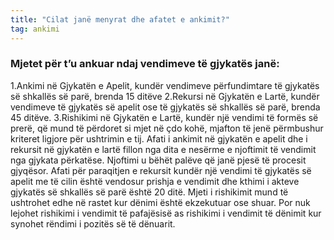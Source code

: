 ```yaml
---
title: "Cilat janë menyrat dhe afatet e ankimit?"
tag: ankimi
---
```


### Mjetet për t’u ankuar ndaj vendimeve të gjykatës janë:
1.Ankimi në Gjykatën e Apelit, kundër vendimeve përfundimtare të gjykatës së shkallës së parë, brenda 15 ditëve
2.Rekursi në Gjykatën e Lartë, kundër vendimeve të gjykatës së apelit ose të gjykatës së shkallës së parë, brenda 45 ditëve.
3.Rishikimi në Gjykatën e Lartë, kundër një vendimi të formës së prerë, që mund të përdoret si mjet në çdo kohë, mjafton të jenë përmbushur kriteret ligjore për ushtrimin e tij.
Afati i ankimit në gjykatën e apelit dhe i rekursit në gjykatën e lartë fillon nga dita e nesërme e njoftimit të vendimit nga gjykata përkatëse. Njoftimi u bëhët palëve që janë pjesë të procesit gjyqësor.
Afati për paraqitjen e rekursit kundër një vendimi të gjykatës së apelit me të cilin është vendosur prishja e vendimit dhe kthimi i akteve gjykatës së shkallës së parë është 20 ditë.
Mjeti i rishikimit mund të ushtrohet edhe në rastet kur dënimi është ekzekutuar ose shuar. Por nuk lejohet rishikimi i vendimit të pafajësisë as rishikimi i vendimit të dënimit kur synohet rëndimi i pozitës së të dënuarit.
